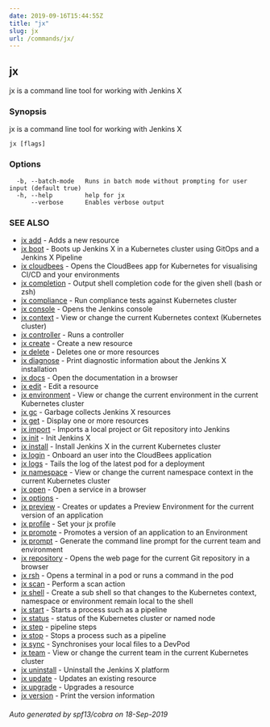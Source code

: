 ```yaml
---
date: 2019-09-16T15:44:55Z
title: "jx"
slug: jx
url: /commands/jx/
---
```

## jx

jx is a command line tool for working with Jenkins X

### Synopsis

jx is a command line tool for working with Jenkins X

```
jx [flags]
```

### Options

```
  -b, --batch-mode   Runs in batch mode without prompting for user input (default true)
  -h, --help         help for jx
      --verbose      Enables verbose output
```

### SEE ALSO

* [jx add](/commands/jx_add/)	 - Adds a new resource
* [jx boot](/commands/jx_boot/)	 - Boots up Jenkins X in a Kubernetes cluster using GitOps and a Jenkins X Pipeline
* [jx cloudbees](/commands/jx_cloudbees/)	 - Opens the CloudBees app for Kubernetes for visualising CI/CD and your environments
* [jx completion](/commands/jx_completion/)	 - Output shell completion code for the given shell (bash or zsh)
* [jx compliance](/commands/jx_compliance/)	 - Run compliance tests against Kubernetes cluster
* [jx console](/commands/jx_console/)	 - Opens the Jenkins console
* [jx context](/commands/jx_context/)	 - View or change the current Kubernetes context (Kubernetes cluster)
* [jx controller](/commands/jx_controller/)	 - Runs a controller
* [jx create](/commands/jx_create/)	 - Create a new resource
* [jx delete](/commands/jx_delete/)	 - Deletes one or more resources
* [jx diagnose](/commands/jx_diagnose/)	 - Print diagnostic information about the Jenkins X installation
* [jx docs](/commands/jx_docs/)	 - Open the documentation in a browser
* [jx edit](/commands/jx_edit/)	 - Edit a resource
* [jx environment](/commands/jx_environment/)	 - View or change the current environment in the current Kubernetes cluster
* [jx gc](/commands/jx_gc/)	 - Garbage collects Jenkins X resources
* [jx get](/commands/jx_get/)	 - Display one or more resources
* [jx import](/commands/jx_import/)	 - Imports a local project or Git repository into Jenkins
* [jx init](/commands/jx_init/)	 - Init Jenkins X
* [jx install](/commands/jx_install/)	 - Install Jenkins X in the current Kubernetes cluster
* [jx login](/commands/jx_login/)	 - Onboard an user into the CloudBees application
* [jx logs](/commands/jx_logs/)	 - Tails the log of the latest pod for a deployment
* [jx namespace](/commands/jx_namespace/)	 - View or change the current namespace context in the current Kubernetes cluster
* [jx open](/commands/jx_open/)	 - Open a service in a browser
* [jx options](/commands/jx_options/)	 - 
* [jx preview](/commands/jx_preview/)	 - Creates or updates a Preview Environment for the current version of an application
* [jx profile](/commands/jx_profile/)	 - Set your jx profile
* [jx promote](/commands/jx_promote/)	 - Promotes a version of an application to an Environment
* [jx prompt](/commands/jx_prompt/)	 - Generate the command line prompt for the current team and environment
* [jx repository](/commands/jx_repository/)	 - Opens the web page for the current Git repository in a browser
* [jx rsh](/commands/jx_rsh/)	 - Opens a terminal in a pod or runs a command in the pod
* [jx scan](/commands/jx_scan/)	 - Perform a scan action
* [jx shell](/commands/jx_shell/)	 - Create a sub shell so that changes to the Kubernetes context, namespace or environment remain local to the shell
* [jx start](/commands/jx_start/)	 - Starts a process such as a pipeline
* [jx status](/commands/jx_status/)	 - status of the Kubernetes cluster or named node
* [jx step](/commands/jx_step/)	 - pipeline steps
* [jx stop](/commands/jx_stop/)	 - Stops a process such as a pipeline
* [jx sync](/commands/jx_sync/)	 - Synchronises your local files to a DevPod
* [jx team](/commands/jx_team/)	 - View or change the current team in the current Kubernetes cluster
* [jx uninstall](/commands/jx_uninstall/)	 - Uninstall the Jenkins X platform
* [jx update](/commands/jx_update/)	 - Updates an existing resource
* [jx upgrade](/commands/jx_upgrade/)	 - Upgrades a resource
* [jx version](/commands/jx_version/)	 - Print the version information

###### Auto generated by spf13/cobra on 18-Sep-2019
